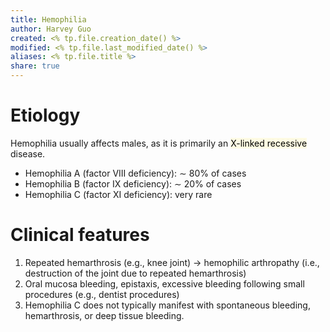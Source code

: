 ```yaml
---
title: Hemophilia
author: Harvey Guo
created: <% tp.file.creation_date() %>
modified: <% tp.file.last_modified_date() %>
aliases: <% tp.file.title %>
share: true
---
```



# Etiology
Hemophilia usually affects males, as it is primarily an <mark style="background: #FFF3A34A;">X-linked recessive</mark> disease.
- Hemophilia A (factor VIII deficiency): ∼ 80% of cases
- Hemophilia B (factor IX deficiency): ∼ 20% of cases
- Hemophilia C (factor XI deficiency): very rare
# Clinical features
1. Repeated hemarthrosis (e.g., knee joint) → hemophilic arthropathy (i.e., destruction of the joint due to repeated hemarthrosis)
2. Oral mucosa bleeding, epistaxis, excessive bleeding following small procedures (e.g., dentist procedures)
3. Hemophilia C does not typically manifest with spontaneous bleeding, hemarthrosis, or deep tissue bleeding.
